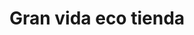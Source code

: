 ---
title: "Gran vida eco tienda"
url: /mairena-del-aljarafe/gran-vida-eco-tienda/
shop: supermercado
---
